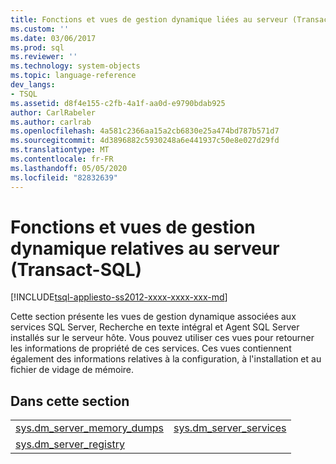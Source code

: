```yaml
---
title: Fonctions et vues de gestion dynamique liées au serveur (Transact-SQL) | Microsoft Docs
ms.custom: ''
ms.date: 03/06/2017
ms.prod: sql
ms.reviewer: ''
ms.technology: system-objects
ms.topic: language-reference
dev_langs:
- TSQL
ms.assetid: d8f4e155-c2fb-4a1f-aa0d-e9790bdab925
author: CarlRabeler
ms.author: carlrab
ms.openlocfilehash: 4a581c2366aa15a2cb6830e25a474bd787b571d7
ms.sourcegitcommit: 4d3896882c5930248a6e441937c50e8e027d29fd
ms.translationtype: MT
ms.contentlocale: fr-FR
ms.lasthandoff: 05/05/2020
ms.locfileid: "82832639"
---
```

# <a name="server-related-dynamic-management-views-and-functions-transact-sql"></a>Fonctions et vues de gestion dynamique relatives au serveur (Transact-SQL)
[!INCLUDE[tsql-appliesto-ss2012-xxxx-xxxx-xxx-md](../../includes/tsql-appliesto-ss2012-xxxx-xxxx-xxx-md.md)]

  Cette section présente les vues de gestion dynamique associées aux services SQL Server, Recherche en texte intégral et Agent SQL Server installés sur le serveur hôte. Vous pouvez utiliser ces vues pour retourner les informations de propriété de ces services. Ces vues contiennent également des informations relatives à la configuration, à l'installation et au fichier de vidage de mémoire.  
  
## <a name="in-this-section"></a>Dans cette section  
  
|||  
|-|-|  
|[sys.dm_server_memory_dumps](../../relational-databases/system-dynamic-management-views/sys-dm-server-memory-dumps-transact-sql.md)|[sys.dm_server_services](../../relational-databases/system-dynamic-management-views/sys-dm-server-services-transact-sql.md)|  
|[sys.dm_server_registry](../../relational-databases/system-dynamic-management-views/sys-dm-server-registry-transact-sql.md)|  
  
  
